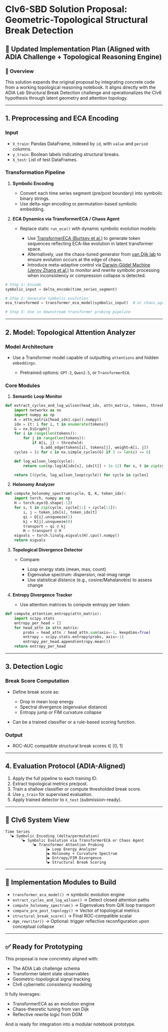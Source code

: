 # CIv6-SBD Solution Proposal: Geometric-Topological Structural Break Detection

## 🚧 Updated Implementation Plan (Aligned with ADIA Challenge + Topological Reasoning Engine)

### 🧠 Overview

This solution expands the original proposal by integrating concrete code from a working topological reasoning notebook. It aligns directly with the ADIA Lab Structural Break Detection challenge and operationalizes the CIv6 hypothesis through latent geometry and attention topology.

---

## 1. Preprocessing and ECA Encoding

### Input

* `X_train`: Pandas DataFrame, indexed by `id`, with `value` and `period` columns.
* `y_train`: Boolean labels indicating structural breaks.
* `X_test`: List of test DataFrames.

### Transformation Pipeline

1. **Symbolic Encoding**

   * Convert each time series segment (pre/post boundary) into symbolic binary strings.
   * Use delta-sign encoding or permutation-based symbolic embedding.

2. **ECA Dynamics via TransformerECA / Chaos Agent**

   * Replace static `run_eca()` with dynamic symbolic evolution models:

     * Use [TransformerECA (Burtsev et al.)](https://github.com/burtsev/TransformerECA) to generate token sequences reflecting ECA-like evolution in latent transformer space.
     * Alternatively, use the chaos-tuned generator from [van Dijk lab](https://github.com/vandijklab/Intelligence_at_the_edge_of_chaos) to ensure evolution occurs at the edge of chaos.
     * Introduce meta-adaptive control via [Darwin-Gödel Machine (Jenny Zhang et al.)](https://github.com/jennyzzt/dgm) to monitor and rewrite symbolic processing when inconsistency or compression collapse is detected.

```python
# Step 1: Encode
symbolic_input = delta_encode(time_series_segment)

# Step 2: Generate symbolic evolution
eca_transformed = transformer_eca_model(symbolic_input)  # or chaos_agent.generate(...)

# Step 3: Use in downstream transformer probing pipeline
```

---

## 2. Model: Topological Attention Analyzer

### Model Architecture

* Use a Transformer model capable of outputting `attentions` and hidden `embeddings`.

  * Pretrained options: `GPT-2`, `Qwen2.5`, or `TransformerECA`.

### Core Modules

1. **Semantic Loop Monitor**

```python
def extract_cycles_and_log_wilson(head_idx, attn_matrix, tokens, threshold=0.05):
    import networkx as nx
    import numpy as np
    A = attn_matrix[head_idx].cpu().numpy()
    idx = {t: i for i, t in enumerate(tokens)}
    G = nx.DiGraph()
    for i in range(len(tokens)):
        for j in range(len(tokens)):
            if A[i, j] > threshold:
                G.add_edge(tokens[i], tokens[j], weight=A[i, j])
    cycles = [c for c in nx.simple_cycles(G) if 3 <= len(c) <= 6]

    def log_wilson_loop(cycle):
        return sum(np.log(A[idx[s], idx[t]] + 1e-12) for s, t in zip(cycle, cycle[1:] + cycle[:1]))

    return [(cycle, log_wilson_loop(cycle)) for cycle in cycles]
```

2. **Holonomy Analyzer**

```python
def compute_holonomy_spectrum(cycle, Q, K, token_idx):
    import torch, numpy as np
    H = torch.eye(Q.shape[-1])
    for s, t in zip(cycle, cycle[1:] + cycle[:1]):
        i, j = token_idx[s], token_idx[t]
        qi = Q[i].unsqueeze(1)
        kj = K[j].unsqueeze(0)
        transport = qi @ kj
        H = transport @ H
    eigvals = torch.linalg.eigvals(H).cpu().numpy()
    return eigvals
```

3. **Topological Divergence Detector**

   * Compare:

     * Loop energy stats (mean, max, count)
     * Eigenvalue spectrum: dispersion, real-imag range
     * Use statistical distance (e.g., cosine/Mahalanobis) to assess change

4. **Entropy Divergence Tracker**

   * Use attention matrices to compute entropy per token:

```python
def compute_attention_entropy(attn_matrix):
    import scipy.stats
    entropy_per_head = []
    for head_attn in attn_matrix:
        probs = head_attn / head_attn.sum(axis=-1, keepdims=True)
        entropy = scipy.stats.entropy(probs, axis=-1)
        entropy_per_head.append(entropy.mean())
    return entropy_per_head
```

---

## 3. Detection Logic

### Break Score Computation

* Define break score as:

  * Drop in mean loop energy
  * Spectral divergence (eigenvalue distance)
  * Entropy jump or FIM curvature collapse
* Can be a trained classifier or a rule-based scoring function.

### Output

* ROC-AUC compatible structural break scores ∈ \[0, 1]

---

## 4. Evaluation Protocol (ADIA-Aligned)

1. Apply the full pipeline to each training ID.
2. Extract topological metrics pre/post.
3. Train a shallow classifier or compute thresholded break score.
4. Use `y_train` for supervised evaluation.
5. Apply trained detector to `X_test` (submission-ready).

---

## 🔁 CIv6 System View

```text
Time Series
  └▶ Symbolic Encoding (delta/permutation)
       └▶ Symbolic Evolution via TransformerECA or Chaos Agent
            └▶ Transformer Attention Probing
                  ├▶ Loop Energy Analyzer
                  ├▶ Holonomy + Curvature Spectrum
                  ├▶ Entropy/FIM Divergence
                  └▶ Structural Break Scoring
```

---

## 🧪 Implementation Modules to Build

* `transformer_eca_model()` → symbolic evolution engine
* `extract_cycles_and_log_wilson()` → Detect closed attention paths
* `compute_holonomy_spectrum()` → Eigenvalues from Q/K loop transport
* `compare_pre_post_topology()` → Vector of topological metrics
* `structural_break_score()` → Final ROC-compatible scalar
* `dgm_rewriter()` → Optional: trigger reflective reconfiguration upon conceptual collapse

---

## ✅ Ready for Prototyping

This proposal is now concretely aligned with:

* The ADIA Lab challenge schema
* Transformer latent state observables
* Geometric-topological signal tracking
* CIv6 cybernetic consistency modeling

It fully leverages:

* TransformerECA as an evolution engine
* Chaos-theoretic tuning from van Dijk
* Reflective rewrite logic from DGM

And is ready for integration into a modular notebook prototype.
